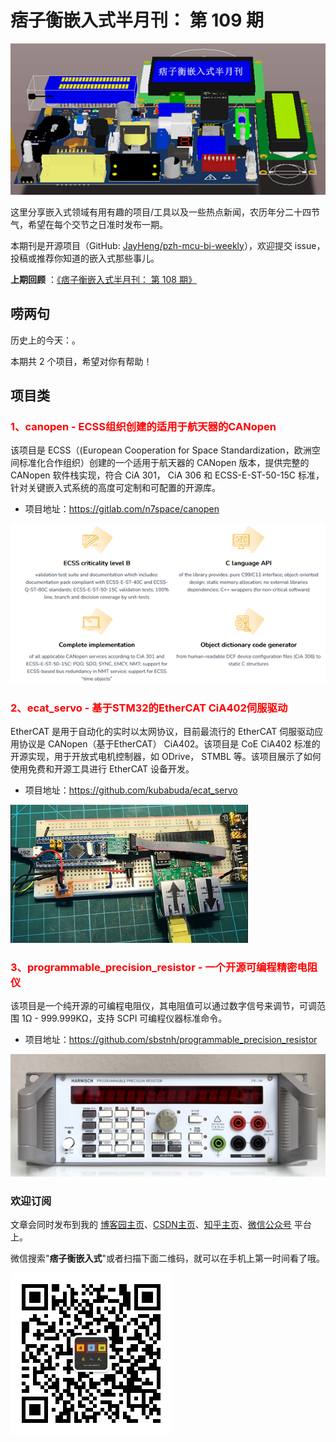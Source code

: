 # 痞子衡嵌入式半月刊： 第 109 期

![](https://raw.githubusercontent.com/JayHeng/pzh-mcu-bi-weekly/master/pics/pzh_mcu_bi_weekly.PNG)

这里分享嵌入式领域有用有趣的项目/工具以及一些热点新闻，农历年分二十四节气，希望在每个交节之日准时发布一期。

本期刊是开源项目（GitHub: [JayHeng/pzh-mcu-bi-weekly](https://github.com/JayHeng/pzh-mcu-bi-weekly)），欢迎提交 issue，投稿或推荐你知道的嵌入式那些事儿。

**上期回顾** ：[《痞子衡嵌入式半月刊： 第 108 期》](https://www.cnblogs.com/henjay724/p/18444618)

## 唠两句

历史上的今天：。

本期共 2 个项目，希望对你有帮助！

## 项目类

### <font color="red">1、canopen - ECSS组织创建的适用于航天器的CANopen</font>

该项目是 ECSS（(European Cooperation for Space Standardization，欧洲空间标准化合作组织）创建的一个适用于航天器的 CANopen 版本，提供完整的 CANopen 软件栈实现，符合 CiA 301， CiA 306 和 ECSS-E-ST-50-15C 标准，针对关键嵌入式系统的高度可定制和可配置的开源库。

 * 项目地址：https://gitlab.com/n7space/canopen

 ![](https://raw.githubusercontent.com/JayHeng/pzh-mcu-bi-weekly/master/pics/issue-109/canopen.PNG)

### <font color="red">2、ecat_servo - 基于STM32的EtherCAT CiA402伺服驱动</font>

EtherCAT 是用于自动化的实时以太网协议，目前最流行的 EtherCAT 伺服驱动应用协议是 CANopen（基于EtherCAT） CiA402。该项目是 CoE CiA402 标准的开源实现，用于开放式电机控制器，如 ODrive， STMBL 等。该项目展示了如何使用免费和开源工具进行 EtherCAT 设备开发。

 * 项目地址：https://github.com/kubabuda/ecat_servo

 ![](https://raw.githubusercontent.com/JayHeng/pzh-mcu-bi-weekly/master/pics/issue-109/ecat_servo.PNG)

### <font color="red">3、programmable_precision_resistor - 一个开源可编程精密电阻仪</font>

该项目是一个纯开源的可编程电阻仪，其电阻值可以通过数字信号来调节，可调范围 1Ω - 999.999KΩ，支持 SCPI 可编程仪器标准命令。

 * 项目地址：https://github.com/sbstnh/programmable_precision_resistor

 ![](https://raw.githubusercontent.com/JayHeng/pzh-mcu-bi-weekly/master/pics/issue-109/programmable_precision_resistor.PNG)

### 欢迎订阅

文章会同时发布到我的 [博客园主页](https://www.cnblogs.com/henjay724/)、[CSDN主页](https://blog.csdn.net/henjay724)、[知乎主页](https://www.zhihu.com/people/henjay724)、[微信公众号](http://weixin.sogou.com/weixin?type=1&query=痞子衡嵌入式) 平台上。

微信搜索"__痞子衡嵌入式__"或者扫描下面二维码，就可以在手机上第一时间看了哦。

![](https://raw.githubusercontent.com/JayHeng/pzhmcu-picture/master/wechat/pzhMcu_qrcode_258x258.jpg)

